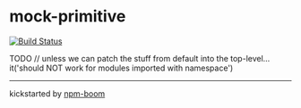 # mock-primitive

[![Build Status](https://travis-ci.com/YOUR_NAME/{{PROJECT_NAME}}.svg?token=YOUR_TOKEN&branch=master)](https://travis-ci.com/YOUR_NAME/{{PROJECT_NAME}})





  TODO
  // unless we can patch the stuff from default into the top-level...
  it('should NOT work for modules imported with namespace')




---
kickstarted by [npm-boom][npm-boom]

[npm-boom]: https://github.com/reergymerej/npm-boom
